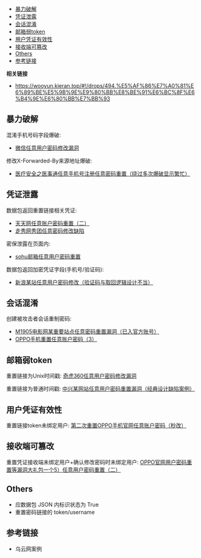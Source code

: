 - [暴力破解](#暴力破解)
- [凭证泄露](#凭证泄露)
- [会话混淆](#会话混淆)
- [邮箱弱token](#邮箱弱token)
- [用户凭证有效性](#用户凭证有效性)
- [接收端可篡改](#接收端可篡改)
- [Others](#others)
- [参考链接](#参考链接)

**相关链接**

- https://wooyun.kieran.top/#!/drops/494.%E5%AF%86%E7%A0%81%E6%89%BE%E5%9B%9E%E9%80%BB%E8%BE%91%E6%BC%8F%E6%B4%9E%E6%80%BB%E7%BB%93

## 暴力破解

混淆手机号码字段爆破:

- [微信任意用户密码修改漏洞](https://wy.zone.ci/bug_detail.php?wybug_id=wooyun-2012-011720)

修改X-Forwarded-By来源地址爆破:

- [医疗安全之医事通任意手机号注册任意密码重置（绕过多次爆破显示繁忙） ](https://wy.zone.ci/bug_detail.php?wybug_id=wooyun-2016-0216112)

## 凭证泄露

数据包返回重置链接相关凭证:

- [天天网任意账户密码重置（二）](https://wy.zone.ci/bug_detail.php?wybug_id=wooyun-2014-058210)
- [走秀网秀团任意密码修改缺陷](https://wy.zone.ci/bug_detail.php?wybug_id=wooyun-2012-05630)

密保泄露在页面内:

- [sohu邮箱任意用户密码重置
  ](https://wy.zone.ci/bug_detail.php?wybug_id=wooyun-2012-04728)

数据包返回加密凭证字段(手机号/验证码):
- [新浪某站任意用户密码修改（验证码与取回逻辑设计不当）](https://wy.zone.ci/bug_detail.php?wybug_id=wooyun-2014-085124)

## 会话混淆

创建被攻击者会话重制密码:

- [M1905电影网某重要站点任意密码重置漏洞（已入官方账号） ](https://wy.zone.ci/bug_detail.php?wybug_id=wooyun-2016-0225958)
- [OPPO手机重置任意账户密码（3）](https://wy.zone.ci/bug_detail.php?wybug_id=wooyun-2014-053349)

## 邮箱弱token

重置链接为Unix时间戳: [奇虎360任意用户密码修改漏洞](https://wy.zone.ci/bug_detail.php?wybug_id=wooyun-2012-08333)

重置链接为普通时间戳: [中兴某网站任意用户密码重置漏洞（经典设计缺陷案例）](https://wy.zone.ci/bug_detail.php?wybug_id=wooyun-2015-090226)

## 用户凭证有效性

重置链接token未绑定用户: [第二次重置OPPO手机官网任意账户密码（秒改）](https://wy.zone.ci/bug_detail.php?wybug_id=wooyun-2014-053079)

## 接收端可篡改

重置凭证接收端未绑定用户+确认修改密码时未绑定用户: [OPPO官网用户密码重置等漏洞大礼包一个5）任意用户密码重置（二）](https://wy.zone.ci/bug_detail.php?wybug_id=wooyun-2013-019649)

## Others

- 应数据包 JSON 内标识状态为 True
- 重置密码链接的 token/username

## 参考链接

- 乌云网案例
